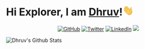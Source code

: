 <h1>Hi Explorer, I am <a href="https://da505819.github.io/">Dhruv</a>!<img src="https://raw.githubusercontent.com/ABSphreak/ABSphreak/master/gifs/Hi.gif" width="30px"></h1>

<p align="center">
	<a href="https://github.com/dA505819"><img src="https://img.shields.io/github/followers/dA505819.svg?label=GitHub&style=social" alt="GitHub"></a>
	<a href="https://twitter.com/iam_dAggarwal"><img src="https://img.shields.io/twitter/follow/iam_dAggarwal?label=Twitter&style=social" alt="Twitter"></a>
	<a href="https://www.linkedin.com/in/dhruv-a-305713173"><img src="https://img.shields.io/badge/LinkedIn--_.svg?style=social&logo=linkedin" alt="LinkedIn"></a>
	<a href="https://medium.com/@dhruvaggarwal6"><img src="https://img.shields.io/badge/medium-%2312100E.svg?&style=for-the-badge&logo=medium&logoColor=white" height=23></a> 
</a>
</p

<!--
**dA505819/dA505819** is a ✨ _special_ ✨ repository because its `README.md` (this file) appears on your GitHub profile.

Here are some ideas to get you started:

- 🔭 I’m currently working on ...
- 🌱 I’m currently learning ...
- 👯 I’m looking to collaborate on ...
- 🤔 I’m looking for help with ...
- 💬 Ask me about ...
- 📫 How to reach me: ...
- 😄 Pronouns: ...
- ⚡ Fun fact: ...
-->

![Dhruv's Github Stats](https://github-readme-stats.vercel.app/api?username=dA505819&hide=["stars"]&show_icons=true)


